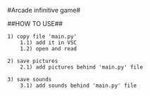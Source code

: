 #Arcade infinitive game# 

##HOW TO USE##

    1) copy file 'main.py'
        1.1) add it in VSC
        1.2) open and read
    
    2) save pictures
        2.1) add pictures behind 'main.py' file
     
    3) save sounds
        3.1) add sounds behind 'main.py' file
     
